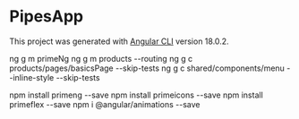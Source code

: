 # PipesApp

This project was generated with [Angular CLI](https://github.com/angular/angular-cli) version 18.0.2.

ng g m primeNg
ng g m products --routing 
ng g c products/pages/basicsPage --skip-tests
ng g c shared/components/menu --inline-style --skip-tests

npm install primeng --save
npm install primeicons --save
npm install primeflex --save
npm i @angular/animations --save
